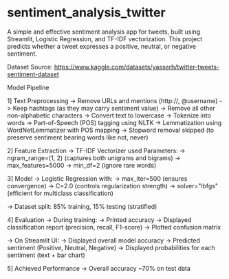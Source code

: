 # sentiment_analysis_twitter
A simple and effective sentiment analysis app for tweets, built using Streamlit, Logistic Regression, and TF-IDF vectorization. This project predicts whether a tweet expresses a positive, neutral, or negative sentiment.

Dataset Source: https://www.kaggle.com/datasets/yasserh/twitter-tweets-sentiment-dataset

Model Pipeline

1] Text Preprocessing
-> Remove URLs and mentions (http://, @username)
-> Keep hashtags (as they may carry sentiment value)
-> Remove all other non-alphabetic characters
-> Convert text to lowercase
-> Tokenize into words
-> Part-of-Speech (POS) tagging using NLTK
-> Lemmatization using WordNetLemmatizer with POS mapping
-> Stopword removal skipped (to preserve sentiment bearing words like not, never)

2] Feature Extraction
-> TF-IDF Vectorizer used
Parameters:
-> ngram_range=(1, 2) (captures both unigrams and bigrams)
-> max_features=5000
-> min_df=2 (ignore rare words)

3] Model
-> Logistic Regression with:
   -> max_iter=500 (ensures convergence)
   -> C=2.0 (controls regularization strength)
   -> solver="lbfgs" (efficient for multiclass classification)

-> Dataset split: 85% training, 15% testing (stratified)

4] Evaluation
-> During training:
    -> Printed accuracy
    -> Displayed classification report (precision, recall, F1-score)
    -> Plotted confusion matrix

-> On Streamlit UI:
    -> Displayed overall model accuracy
    -> Predicted sentiment (Positive, Neutral, Negative)
    -> Displayed probabilities for each sentiment (text + bar chart)

5] Achieved Performance
-> Overall accuracy ~70% on test data
